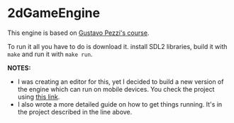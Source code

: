 # 2dGameEngine

This engine is based on [Gustavo Pezzi's course](https://www.udemy.com/course/cpp-2d-game-engine/).

To run it all you have to do is download it. install SDL2 libraries, build it with `make` and run it with `make run`.

**NOTES:**

- I was creating an editor for this, yet I decided to build a new version of the engine which can run on mobile devices. You check the project using [this link](https://github.com/santyarellano/CrossEngine).
- I also wrote a more detailed guide on how to get things running. It's in the project described in the line above.
